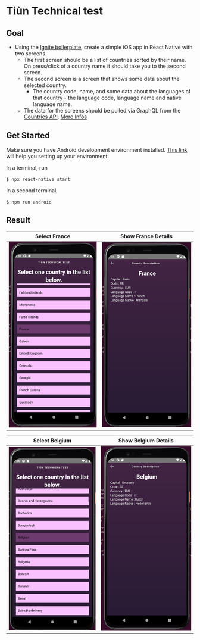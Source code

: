 # Tiùn Technical test

## Goal 

- Using the [Ignite boilerplate](https://github.com/infinitered/ignite), create a simple iOS app in React Native with two screens. 
    - The first screen should be a list of countries sorted by their name. On press/click of a country name it should take you to the second screen.
    - The second screen is a screen that shows some data about the selected country. 
        - The country code, name, and some data about the languages of that country - the language code, language name and native language name.
    - The data for the screens should be pulled via GraphQL from the [Countries API](https://countries.trevorblades.com/.). [More Infos](https://github.com/trevorblades/countries)

## Get Started

Make sure you have Android development environment installed. [This link](https://reactnative.dev/docs/environment-setup) will help you setting up your environment.

In a terminal, run 
```shell
$ npx react-native start
```

In a second terminal,
```shell
$ npm run android
```

## Result

Select France            |  Show France Details
:-------------------------:|:-------------------------:
![conversation 1](pictures/France_1.png) |  ![conversation 2](pictures/France_2.png)

Select Belgium           |  Show Belgium Details
:-------------------------:|:-------------------------:
![conversation 3](pictures/Belgium_1.png) | ![conversation 4](pictures/Belgium_2.png)
